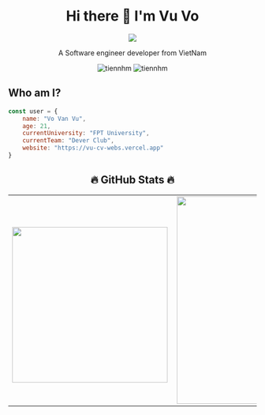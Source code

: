 <h1 align = "center" >Hi there 👋 I'm Vu Vo</h1>
<p align = "center"><img src = "https://img.icons8.com/color/48/000000/vietnam-circular.png"></img></p>
<p align = "center">A Software engineer developer from VietNam</p>
<p align ="center"> <img src="https://komarev.com/ghpvc/?username=vu-sudo" alt="tiennhm" /> <img src="https://badges.pufler.dev/repos/vu-sudo" alt="tiennhm" /> </p>


## Who am I?
```javascript
const user = {
    name: "Vo Van Vu",
    age: 21,
    currentUniversity: "FPT University",
    currentTeam: "Dever Club",
    website: "https://vu-cv-webs.vercel.app"
}
```

 <h2 align="center">🔥 GitHub Stats 🔥</h2>
 <!-- https://github.com/anuraghazra/github-readme-stats -->
  <table align="center" style="width:100%;">
    <tr>
      <td>
        <br>
          <div align=center>
            <a href="#" title="vu-sudo">
              <img width="315" align="center" src="https://github-readme-stats.vercel.app/api/top-langs/?username=vu-sudo&layout=compact&theme=vision-friendly-dark" />
            </a>
          </div>
      </td>
      <td>
        <div align=center>
          <a href="#" title="">
            <img align="right" width="420" src="http://github-readme-streak-stats.herokuapp.com?user=vu-sudo&theme=dark" />
          </a>
        </div>
      </td>
    </tr>
  </table>



